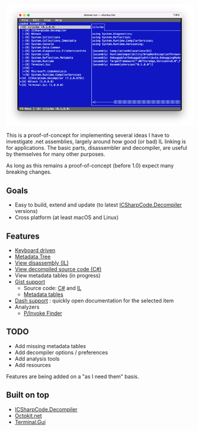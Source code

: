![screenshot](cilurbo.png)

This is a proof-of-concept for implementing several ideas I have to investigate .net assemblies, largely around how good (or bad) IL linking is for applications. The basic parts, disassembler and decompiler, are useful by themselves for many other purposes.

As long as this remains a proof-of-concept (before 1.0) expect many breaking changes.

## Goals

* Easy to build, extend and update (to latest [ICSharpCode.Decompiler](https://github.com/icsharpcode/ILSpy/tree/master/ICSharpCode.Decompiler) versions)
* Cross platform (at least macOS and Linux)

## Features

* [Keyboard driven](https://github.com/spouliot/cilurbo/wiki/KeyBindings)
* [Metadata Tree](https://github.com/spouliot/cilurbo/wiki/MetadataTree)
* [View disassembly (IL)](https://github.com/spouliot/cilurbo/wiki/Disassembler)
* [View decompiled source code (C#)](https://github.com/spouliot/cilurbo/wiki/Decompiler)
* View metadata tables (in progress)
* [Gist support](https://github.com/spouliot/cilurbo/wiki/Gist)
    * Source code: [C#](https://gist.github.com/spouliot/7f212838bba691181c6153b3e51e2d54) and [IL](https://gist.github.com/spouliot/d04409250cf7b9549000f07523efc6f4)
    * [Metadata tables](https://gist.github.com/spouliot/6a7ac81007849b99ce351047e16aaedc)
* [Dash support](https://github.com/spouliot/cilurbo/wiki/Dash) : quickly open documentation for the selected item
* Analyzers
    * [P/Invoke Finder](https://github.com/spouliot/cilurbo/wiki/AnalyzerPInvokeFinder)

## TODO

* Add missing metadata tables
* Add decompiler options / preferences
* Add analysis tools
* Add resources

Features are being added on a "as I need them" basis.

## Built on top

* [ICSharpCode.Decompiler](https://github.com/icsharpcode/ILSpy/tree/master/ICSharpCode.Decompiler)
* [Octokit.net](https://github.com/octokit/octokit.net)
* [Terminal.Gui](https://github.com/migueldeicaza/gui.cs)
